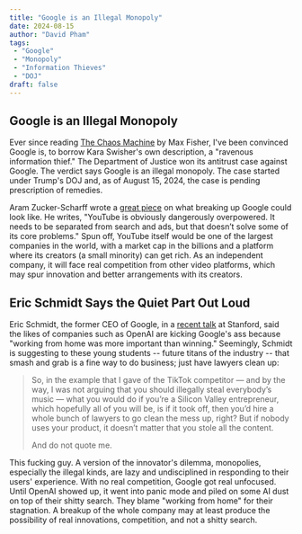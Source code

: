 ```yaml
---
title: "Google is an Illegal Monopoly"
date: 2024-08-15
author: "David Pham"
tags:
 - "Google"
 - "Monopoly"
 - "Information Thieves"
 - "DOJ"
draft: false
---
```


## Google is an Illegal Monopoly

Ever since reading [The Chaos Machine](https://bookshop.org/a/9695/9780316703321) by Max Fisher, I've been convinced Google is, to borrow Kara Swisher's own description, a "ravenous information thief." The Department of Justice won its antitrust case against Google. The verdict says Google is an illegal monopoly. The case started under Trump's DOJ and, as of August 15, 2024, the case is pending prescription of remedies.

Aram Zucker-Scharff wrote a [great piece](https://www.schizochronotopia.com/p/a-brief-list-of-business-units-google) on what breaking up Google could look like. He writes, "YouTube is obviously dangerously overpowered. It needs to be separated from search and ads, but that doesn’t solve some of its core problems." Spun off, YouTube itself would be one of the largest companies in the world, with a market cap in the billions and a platform where its creators (a small minority) can get rich. As an independent company, it will face real competition from other video platforms, which may spur innovation and better arrangements with its creators.

## Eric Schmidt Says the Quiet Part Out Loud

Eric Schmidt, the former CEO of Google, in a [recent talk](https://www.theverge.com/2024/8/14/24220658/google-eric-schmidt-stanford-talk-ai-startups-openai) at Stanford, said the likes of companies such as OpenAI are kicking Google's ass because "working from home was more important than winning." Seemingly, Schmidt is suggesting to these young students -- future titans of the industry -- that smash and grab is a fine way to do business; just have lawyers clean up:
> So, in the example that I gave of the TikTok competitor — and by the way, I was not arguing that you should illegally steal everybody’s music — what you would do if you’re a Silicon Valley entrepreneur, which hopefully all of you will be, is if it took off, then you’d hire a whole bunch of lawyers to go clean the mess up, right? But if nobody uses your product, it doesn’t matter that you stole all the content.
>
> And do not quote me.

This fucking guy. A version of the innovator's dilemma, monopolies, especially the illegal kinds, are lazy and undisciplined in responding to their users' experience. With no real competition, Google got real unfocused. Until OpenAI showed up, it went into panic mode and piled on some AI dust on top of their shitty search. They blame "working from home" for their stagnation. A breakup of the whole company may at least produce the possibility of real innovations, competition, and not a shitty search.
